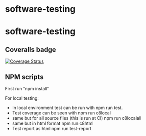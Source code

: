 # software-testing
# software-testing

## Coveralls badge

[![Coverage Status](https://coveralls.io/repos/github/fsmipe/software-testing/badge.svg?branch=main)](https://coveralls.io/github/fsmipe/software-testing?branch=main)


## NPM scripts

First run "npm install"

For local testing:
- In local environment test can be run with 	npm run test.
- Test coverage can be seen with  	npm run c8local
- same but for all source files (this is run at CI)	npm run c8localall
- same but in html format	npm run c8html
- Test report as html	npm run test-report




